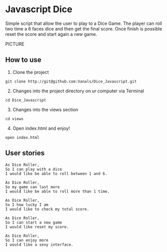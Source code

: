 # Javascript Dice

Simple script that allow the user to play to a Dice Game. The player can roll two time a 6 faces dice and then get the final score.
Once finish is possible reset the score and start again a new game.


PICTURE

## How to use

1) Clone the project
```
git clone http://git@github.com:Vanals/Dice_Javascript.git
```
2) Changes into the project directory on ur computer via Terminal
```
cd Dice_Javascript
```
3) Changes into the views section
```
cd views
```
4) Open index.html and enjoy!
```
open index.html
```

## User stories

```
As Dice Roller,
So I can play with a dice
I would like be able to roll between 1 and 6.
```

```
As Dice Roller,
So my game can last more
I would like be able to roll more than 1 time.
```

```
As Dice Roller,
So I how lucky I am
I would like to check my total score.
```

```
As Dice Roller,
So I can start a new game
I would like reset my score.
```

```
As Dice Roller,
So I can enjoy more
I would like a sexy interface.
```
